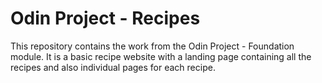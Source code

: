 # Odin Project - Recipes 

This repository contains the work from the Odin Project - Foundation module. It is a basic recipe website with a landing page containing all the recipes and also individual pages for each recipe. 
